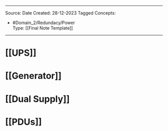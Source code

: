 - - -
Source:
Date Created:  28-12-2023
Tagged Concepts:
- #Domain_2/Redundacy/Power  
Type: [[Final Note Template]]
- - - 


# [[UPS]]
# [[Generator]]
# [[Dual Supply]]
# [[PDUs]]